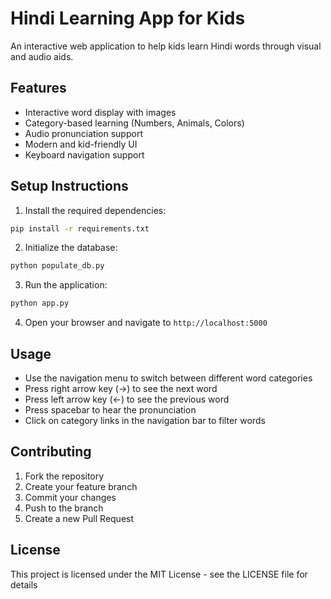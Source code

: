 # Hindi Learning App for Kids

An interactive web application to help kids learn Hindi words through visual and audio aids.

## Features

- Interactive word display with images
- Category-based learning (Numbers, Animals, Colors)
- Audio pronunciation support
- Modern and kid-friendly UI
- Keyboard navigation support

## Setup Instructions

1. Install the required dependencies:
```bash
pip install -r requirements.txt
```

2. Initialize the database:
```bash
python populate_db.py
```

3. Run the application:
```bash
python app.py
```

4. Open your browser and navigate to `http://localhost:5000`

## Usage

- Use the navigation menu to switch between different word categories
- Press right arrow key (→) to see the next word
- Press left arrow key (←) to see the previous word
- Press spacebar to hear the pronunciation
- Click on category links in the navigation bar to filter words

## Contributing

1. Fork the repository
2. Create your feature branch
3. Commit your changes
4. Push to the branch
5. Create a new Pull Request

## License

This project is licensed under the MIT License - see the LICENSE file for details
